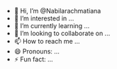 - 👋 Hi, I’m @Nabilarachmatiana
- 👀 I’m interested in ...
- 🌱 I’m currently learning ...
- 💞️ I’m looking to collaborate on ...
- 📫 How to reach me ...
- 😄 Pronouns: ...
- ⚡ Fun fact: ...

<!---
Nabilarachmatiana/Nabilarachmatiana is a ✨ special ✨ repository because its `README.md` (this file) appears on your GitHub profile.
You can click the Preview link to take a look at your changes.
--->
